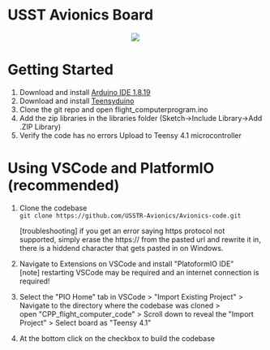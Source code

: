 # USST Avionics Board

<center> <img src = https://i.imgur.com/jnRxNR3.png> </img> </center>

# Getting Started

1) Download and install <a href="https://www.arduino.cc/en/software">Arduino IDE 1.8.19</a>  
2) Download and install <a href="https://www.pjrc.com/teensy/td\_download.html">Teensyduino</a> 
3) Clone the git repo and open flight_computerprogram.ino 
4) Add the zip libraries in the libraries folder (Sketch-\>Include Library-\>Add .ZIP Library) 
5) Verify the code has no errors Upload to Teensy 4.1 microcontroller

# Using VSCode and PlatformIO (recommended)

1. Clone the codebase  
    `git clone https://github.com/USSTR-Avionics/Avionics-code.git`  

    [troubleshooting] if you get an error saying https protocol not supported, simply erase the https:// from the pasted url and rewrite it in, there is a 
    hiddend character that gets pasted in on Windows.  

2. Navigate to Extensions on VSCode and install "PlatoformIO IDE"  
    [note] restarting VSCode may be required and an internet connection is required!  

3. Select the "PIO Home" tab in VSCode > "Import Existing Project" > Navigate to the directory where the codebase was cloned >   
    open "CPP_flight_computer_code" > Scroll down to reveal the "Import Project" > Select board as "Teensy 4.1"  

4. At the bottom click on the checkbox to build the codebase  
